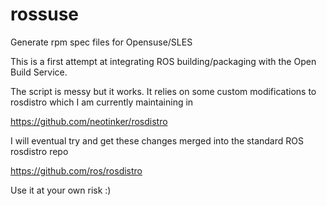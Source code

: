 # rossuse
Generate rpm spec files for Opensuse/SLES

This is a first attempt at integrating ROS building/packaging with the Open Build Service.

The script is messy but it works. It relies on some custom modifications to rosdistro which I am
currently maintaining in 

https://github.com/neotinker/rosdistro

I will eventual try and get these changes merged into the standard ROS rosdistro repo

https://github.com/ros/rosdistro

Use it at your own risk :)


